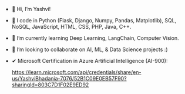 - 👋 Hi, I’m Yashvi!
- 👀 I code in Python (Flask, Django, Numpy, Pandas, Matplotlib), SQL, NoSQL, JavaScript, HTML, CSS, PHP, Java, C++.
- 🌱 I’m currently learning Deep Learning, LangChain, Computer Vision.
- 💞️ I’m looking to collaborate on AI, ML, & Data Science projects :)
- ✔ Microsoft Certification in Azure Artificial Intelligence (AI-900):
  
  https://learn.microsoft.com/api/credentials/share/en-us/YashviBhadania-7076/52B1C09E0EB57F90?sharingId=803C7D1F02E9ED92 

<!---
Yashvi01111001/Yashvi01111001 is a ✨ special ✨ repository because its `README.md` (this file) appears on your GitHub profile.
You can click the Preview link to take a look at your changes.
--->
